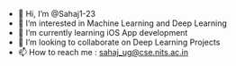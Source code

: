 - 👋 Hi, I’m @Sahaj1-23
- 👀 I’m interested in Machine Learning and Deep Learning
- 🌱 I’m currently learning iOS App development
- 💞️ I’m looking to collaborate on Deep Learning Projects
- 📫 How to reach me : sahaj_ug@cse.nits.ac.in

<!---
Welcome to my github profile.
--->

